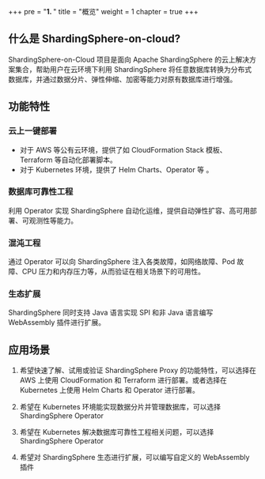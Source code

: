 +++
pre = "<b>1. </b>"
title = "概览"
weight = 1
chapter = true
+++

## 什么是 ShardingSphere-on-cloud?

ShardingSphere-on-Cloud 项目是面向 Apache ShardingSphere 的云上解决方案集合，帮助用户在云环境下利用 ShardingSphere 将任意数据库转换为分布式数据库，并通过数据分片、弹性伸缩、加密等能力对原有数据库进行增强。

## 功能特性

### 云上一键部署

* 对于 AWS 等公有云环境，提供了如 CloudFormation Stack 模板、Terraform 等自动化部署脚本。
* 对于 Kubernetes 环境，提供了 Helm Charts、Operator 等   。

### 数据库可靠性工程 

利用 Operator 实现 ShardingSphere 自动化运维，提供自动弹性扩容、高可用部署、可观测性等能力。

### 混沌工程

通过 Operator 可以向 ShardingSphere 注入各类故障，如网络故障、Pod 故障、CPU 压力和内存压力等，从而验证在相关场景下的可用性。

### 生态扩展

ShardingSphere 同时支持 Java 语言实现 SPI 和非 Java 语言编写 WebAssembly 插件进行扩展。

## 应用场景

1. 希望快速了解、试用或验证 ShardingSphere Proxy 的功能特性，可以选择在 AWS 上使用 CloudFormation 和 Terraform 进行部署。或者选择在 Kubernetes 上使用 Helm Charts 和 Operator 进行部署。

2. 希望在 Kubernetes 环境能实现数据分片并管理数据库，可以选择 ShardingSphere Operator

3. 希望在 Kubernetes 解决数据库可靠性工程相关问题，可以选择 ShardingSphere Operator

4. 希望对 ShardingSphere 生态进行扩展，可以编写自定义的 WebAssembly 插件
